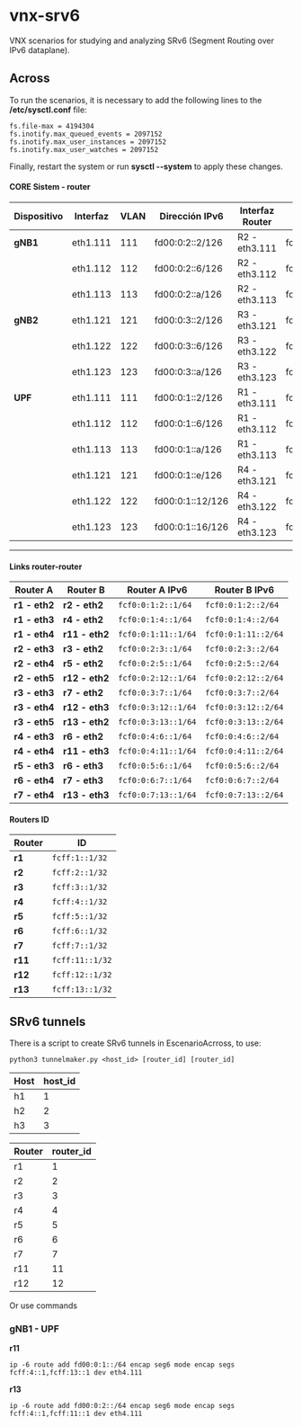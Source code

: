 # vnx-srv6
VNX scenarios for studying and analyzing SRv6 (Segment Routing over IPv6 dataplane).


##  Across
To run the scenarios, it is necessary to add the following lines to the **/etc/sysctl.conf** file:

```
fs.file-max = 4194304
fs.inotify.max_queued_events = 2097152
fs.inotify.max_user_instances = 2097152
fs.inotify.max_user_watches = 2097152
```

Finally, restart the system or run **sysctl --system** to apply these changes.

#### CORE Sistem - router


| **Dispositivo** | **Interfaz** | **VLAN** | **Dirección IPv6**   | **Interfaz Router**| **IP Interfaz Router** |
|-----------------|--------------|----------|----------------------|--------------------|------------------------|
| **gNB1**        | eth1.111     | 111      | fd00:0:2::2/126      | R2 - eth3.111      | fd00:0:2::1/64         |
|                 | eth1.112     | 112      | fd00:0:2::6/126      | R2 - eth3.112      | fd00:0:2::5/64         |
|                 | eth1.113     | 113      | fd00:0:2::a/126      | R2 - eth3.113      | fd00:0:2::9/64         |
| **gNB2**        | eth1.121     | 121      | fd00:0:3::2/126      | R3 - eth3.121      | fd00:0:3::1/64         |
|                 | eth1.122     | 122      | fd00:0:3::6/126      | R3 - eth3.122      | fd00:0:3::5/64         |
|                 | eth1.123     | 123      | fd00:0:3::a/126      | R3 - eth3.123      | fd00:0:3::9/64         |
| **UPF**         | eth1.111     | 111      | fd00:0:1::2/126      | R1 - eth3.111      | fd00:0:1::1/64         |
|                 | eth1.112     | 112      | fd00:0:1::6/126      | R1 - eth3.112      | fd00:0:1::5/64         |
|                 | eth1.113     | 113      | fd00:0:1::a/126      | R1 - eth3.113      | fd00:0:1::9/64         |
|                 | eth1.121     | 121      | fd00:0:1::e/126      | R4 - eth3.121      | fd00:0:1::d/64         |
|                 | eth1.122     | 122      | fd00:0:1::12/126     | R4 - eth3.122      | fd00:0:1::11/64        |
|                 | eth1.123     | 123      | fd00:0:1::16/126     | R4 - eth3.123      | fd00:0:1::15/64        |

---


#### Links router-router

| **Router A**    | **Router B**    | **Router A IPv6**            | **Router B IPv6**              |
|-----------------|-----------------|--------------------------|----------------------------|
| **r1  - eth2**  | **r2  - eth2**  | `fcf0:0:1:2::1/64`       | `fcf0:0:1:2::2/64`         |
| **r1  - eth3**  | **r4  - eth2**  | `fcf0:0:1:4::1/64`       | `fcf0:0:1:4::2/64`         |
| **r1  - eth4**  | **r11 - eth2**  | `fcf0:0:1:11::1/64`      | `fcf0:0:1:11::2/64`        |
| **r2  - eth3**  | **r3  - eth2**  | `fcf0:0:2:3::1/64`       | `fcf0:0:2:3::2/64`         |
| **r2  - eth4**  | **r5  - eth2**  | `fcf0:0:2:5::1/64`       | `fcf0:0:2:5::2/64`         |
| **r2  - eth5**  | **r12 - eth2**  | `fcf0:0:2:12::1/64`      | `fcf0:0:2:12::2/64`        |
| **r3  - eth3**  | **r7  - eth2**  | `fcf0:0:3:7::1/64`       | `fcf0:0:3:7::2/64`         |
| **r3  - eth4**  | **r12 - eth3**  | `fcf0:0:3:12::1/64`      | `fcf0:0:3:12::2/64`        |
| **r3  - eth5**  | **r13 - eth2**  | `fcf0:0:3:13::1/64`      | `fcf0:0:3:13::2/64`        |
| **r4  - eth3**  | **r6  - eth2**  | `fcf0:0:4:6::1/64`       | `fcf0:0:4:6::2/64`         |
| **r4  - eth4**  | **r11 - eth3**  | `fcf0:0:4:11::1/64`      | `fcf0:0:4:11::2/64`        |
| **r5  - eth3**  | **r6  - eth3**  | `fcf0:0:5:6::1/64`       | `fcf0:0:5:6::2/64`         |
| **r6  - eth4**  | **r7  - eth3**  | `fcf0:0:6:7::1/64`       | `fcf0:0:6:7::2/64`         |
| **r7  - eth4**  | **r13 - eth3**  | `fcf0:0:7:13::1/64`      | `fcf0:0:7:13::2/64`        |

#### Routers ID

| **Router**      | **ID**               |
|-----------------|----------------------|
| **r1**          | `fcff:1::1/32`   |
| **r2**          | `fcff:2::1/32`   |
| **r3**          | `fcff:3::1/32`   |
| **r4**          | `fcff:4::1/32`   |
| **r5**          | `fcff:5::1/32`   |
| **r6**          | `fcff:6::1/32`   |
| **r7**          | `fcff:7::1/32`   |
| **r11**         | `fcff:11::1/32`  |
| **r12**         | `fcff:12::1/32`  |
| **r13**         | `fcff:13::1/32`  |


## SRv6 tunnels
There is a script to create SRv6 tunnels in EscenarioAcrross, to use:

```
python3 tunnelmaker.py <host_id> [router_id] [router_id]
```
| Host      | host_id  |         
|-----------|----------|
| h1        | 1        |
| h2        | 2        |
| h3        | 3        |

| Router     | router_id |         
|------------|-----------|
| r1         | 1         |
| r2         | 2         |
| r3         | 3         |
| r4         | 4         |
| r5         | 5         |
| r6         | 6         |
| r7         | 7         |
| r11        | 11        |
| r12        | 12        |

Or use commands
### gNB1 - UPF
**r11**
```
ip -6 route add fd00:0:1::/64 encap seg6 mode encap segs fcff:4::1,fcff:13::1 dev eth4.111
```
**r13**
```
ip -6 route add fd00:0:2::/64 encap seg6 mode encap segs fcff:4::1,fcff:11::1 dev eth4.111
```
